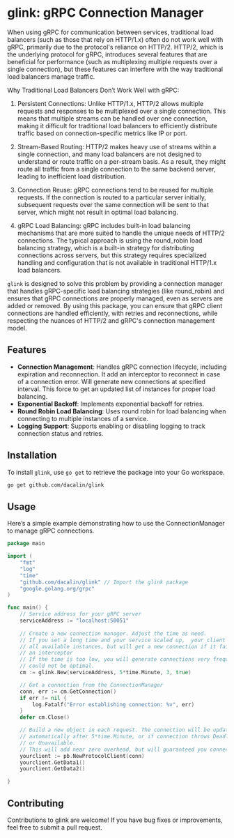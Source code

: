 # glink: gRPC Connection Manager

When using gRPC for communication between services, traditional load balancers (such as those that rely on HTTP/1.x) 
often do not work well with gRPC, primarily due to the protocol's reliance on HTTP/2. HTTP/2, which is the 
underlying protocol for gRPC, introduces several features that are beneficial for performance
(such as multiplexing multiple requests over a single connection), but these features can interfere with the way 
traditional load balancers manage traffic.

Why Traditional Load Balancers Don’t Work Well with gRPC:
1. Persistent Connections: Unlike HTTP/1.x, HTTP/2 allows multiple requests and responses to be multiplexed over a 
single connection. This means that multiple streams can be handled over one connection, making it difficult for 
traditional load balancers to efficiently distribute traffic based on connection-specific metrics like IP or port.

2. Stream-Based Routing: HTTP/2 makes heavy use of streams within a single connection, and many load balancers are not
designed to understand or route traffic on a per-stream basis. As a result, they might route all traffic from a single 
connection to the same backend server, leading to inefficient load distribution.

3. Connection Reuse: gRPC connections tend to be reused for multiple requests. If the connection is routed to a 
particular server initially, subsequent requests over the same connection will be sent to that server, which might
not result in optimal load balancing.

4. gRPC Load Balancing: gRPC includes built-in load balancing mechanisms that are more suited to handle the unique
needs of HTTP/2 connections. The typical approach is using the round_robin load balancing strategy, 
which is a built-in strategy for distributing connections across servers, but this strategy requires 
specialized handling and configuration that is not available in traditional HTTP/1.x load balancers.

`glink` is designed to solve this problem by providing a connection manager that handles gRPC-specific load balancing 
strategies (like round_robin) and ensures that gRPC connections are properly managed, even as servers are added or 
removed. By using this package, you can ensure that gRPC client connections are handled efficiently, with retries and
reconnections, while respecting the nuances of HTTP/2 and gRPC's connection management model.

## Features

- **Connection Management**: Handles gRPC connection lifecycle, including expiration and reconnection. It add an interceptor to reconnect in case of a connection error. Will generate new connections at specified interval. This force to get an updated list of instances for proper load balancing.
- **Exponential Backoff**: Implements exponential backoff for retries.
- **Round Robin Load Balancing**: Uses round robin for load balancing when connecting to multiple instances of a service.
- **Logging Support**: Supports enabling or disabling logging to track connection status and retries.

## Installation

To install `glink`, use `go get` to retrieve the package into your Go workspace.

```bash
go get github.com/dacalin/glink
```
## Usage

Here’s a simple example demonstrating how to use the ConnectionManager to manage gRPC connections.

```go
package main

import (
	"fmt"
	"log"
	"time"
	"github.com/dacalin/glink" // Import the glink package
	"google.golang.org/grpc"
)

func main() {
	// Service address for your gRPC server
	serviceAddress := "localhost:50051"
	
	// Create a new connection manager. Adjust the time as need.
	// If you set a long time and your service scaled up,  your client might not use
	// all available instances, but will get a new connection if it fails usign
	// an interceptor
	// If the time is too low, you will generate connections very frequently with 
	// could not be optimal.
	cm := glink.New(serviceAddress, 5*time.Minute, 3, true)

	// Get a connection from the ConnectionManager
	conn, err := cm.GetConnection()
	if err != nil {
		log.Fatalf("Error establishing connection: %v", err)
	}
	defer cm.Close()

	// Build a new object in each request. The connection will be updated 
	// automatically after 5*time.Minute, or if connection throws DeadlineExceeded 
	// or Unavailable.
	// This will add near zero overhead, but will guaranteed you connection is in shape.
	yourclient := pb.NewProtocolClient(conn)
	yourclient.GetData1()
	yourclient.GetData2()

}

```

##  Contributing
Contributions to glink are welcome! If you have bug fixes or improvements, feel free to submit a pull request.


